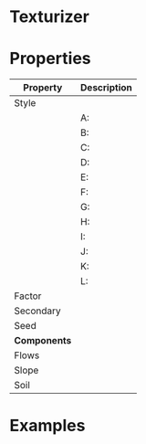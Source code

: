 # Texturizer


# Properties


| Property | Description| 
| -------- | -----------|
| Style |  |
| | A: <desc> |
| | B: <desc> |
| | C: <desc> |
| | D: <desc> |
| | E: <desc> |
| | F: <desc> |
| | G: <desc> |
| | H: <desc> |
| | I: <desc> |
| | J: <desc> |
| | K: <desc> |
| | L: <desc> |
| Factor |  |
| Secondary |  |
| Seed |  |
| **Components** |  |
| Flows |  |
| Slope |  |
| Soil |  |




# Examples
